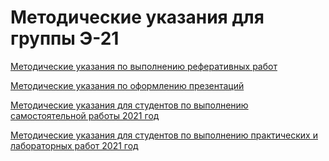 # Методические указания для группы Э-21

[Методические указания по выполнению реферативных работ](./2021_методические_08.02.09_1.pdf)

[Методические указания по оформлению презентаций](./2021_методические_08.02.09_2.pdf)

[Методические указания для студентов по выполнению самостоятельной работы 2021 год](./2021_методические_08.02.09_3.pdf)

[Методические указания для студентов по выполнению практических и лабораторных работ 2021 год](./2021_методические_08.02.09_4.pdf)



